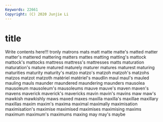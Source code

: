 ```yaml
---
Keywords: 22661
Copyright: (C) 2020 Junjie Li
---
```


# title

Write contents here!!!
tronly 
matrons 
mats 
matt 
matte 
matte's 
matted
matter 
matter's 
mattered 
mattering 
matters 
mattes 
matting 
matting's 
mattock 
mattock's
mattocks 
mattress 
mattress's 
mattresses 
matts 
maturation 
maturation's 
mature 
matured 
maturely
maturer 
matures 
maturest 
maturing 
maturities 
maturity 
maturity's 
matzo 
matzo's 
matzoh
matzoh's 
matzohs 
matzos 
matzot 
matzoth 
matériel 
matériel's 
maudlin 
maul 
maul's
mauled 
mauling 
mauls 
maunder 
maundered 
maundering 
maunders 
mausolea 
mausoleum 
mausoleum's
mausoleums 
mauve 
mauve's 
maven 
maven's 
mavens 
maverick 
maverick's 
mavericks 
mavin
mavin's 
mavins 
maw 
maw's 
mawkish 
mawkishly 
maws 
maxed 
maxes 
maxilla
maxilla's 
maxillae 
maxillary 
maxillas 
maxim 
maxim's 
maxima 
maximal 
maximally 
maximisation
maximisation's 
maximise 
maximised 
maximises 
maximising 
maxims 
maximum 
maximum's 
maximums 
maxing
may 
may's 
maybe 
